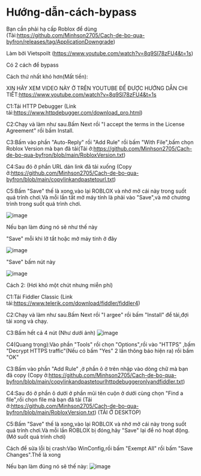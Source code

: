 # Hướng-dẫn-cách-bypass
Bạn cần phải hạ cấp Roblox để dùng (Tải:https://github.com/Minhson2705/Cach-de-bo-qua-byfron/releases/tag/ApplicationDowngrade)

Làm bởi Vietspoilt (https://www.youtube.com/watch?v=8q9Sl78zFU4&t=1s)

Có 2 cách để bypass

Cách thứ nhất khó hơn(Mất tiền):

XIN HÃY XEM VIDEO NÀY Ở TRÊN YOUTUBE ĐỂ ĐƯỢC HƯỚNG DẪN CHI TIẾT:https://www.youtube.com/watch?v=8q9Sl78zFU4&t=1s

C1:Tải HTTP Debugger (Link tải:https://www.httpdebugger.com/download_pro.html)

C2:Chạy và làm như sau.Bấm Next rồi "I accept the terms in the License Agreement" rồi bấm Install.

C3:Bấm vào phần "Auto-Reply" rồi "Add Rule" rồi bấm "With File",bấm chọn Roblox Version mà bạn đã tải(Tải ở:https://github.com/Minhson2705/Cach-de-bo-qua-byfron/blob/main/RobloxVersion.txt)

C4:Sau đó ở phần URL dán link đã tải xuống (Copy ở:https://github.com/Minhson2705/Cach-de-bo-qua-byfron/blob/main/copylinkandpastetourl.txt)

C5:Bấm "Save" thế là xong,vào lại ROBLOX và nhớ mở cái này trong suốt quá trỉnh chơi.Và mỗi lần tắt mở máy tính là phải vào "Save",và mở chương trình trong suốt quá trình chơi.

![image](https://github.com/Minhson2705/Cach-de-bo-qua-byfron/assets/91005596/1371f68b-ed76-479a-ba79-c2c0fed69f41)

Nếu bạn làm đúng nó sẽ như thế này

"Save" mỗi khi lỡ tắt hoặc mở máy tính ở đây 

![image](https://github.com/Minhson2705/Cach-de-bo-qua-byfron/assets/91005596/e829f192-1e55-407f-984d-52052f2293c7)

"Save" bấm nút này 

![image](https://github.com/Minhson2705/Cach-de-bo-qua-byfron/assets/91005596/44744753-c92e-4c86-96b9-d9d95cfbf27a)

Cách 2: (Hơi khó một chút nhưng miễn phí)

C1:Tải Fiddler Classic (Link tải:https://www.telerik.com/download/fiddler/fiddler4)

C2:Chạy và làm như sau.Bấm Next rồi "I argee" rồi bấm "Install" để tải,đợi tải xong và chạy.

C3:Bấm hết cả 4 nút (Như dưới ảnh)
![image](https://github.com/Minhson2705/Cach-de-bo-qua-byfron/assets/91005596/e2f2b876-8559-463b-a011-b557abca6d40)

C4(Quang trọng):Vào phần "Tools" rồi chọn "Options",rồi vào "HTTPS" ,bấm "Decrypt HTTPS traffic"(Nếu có bấm "Yes" 2 lần thông báo hiện ra) rồi bấm "OK"

C3:Bấm vào phần "Add Rule" ,ở phần ô ở trên nhập vào dòng chữ mà bạn đã copy (Copy ở:https://github.com/Minhson2705/Cach-de-bo-qua-byfron/blob/main/copylinkandpastetourlhttpdebuggeronlyandfiddler.txt)

C4:Sau đó ở phần ô dưới ở phần mũi tên cuộn ở dưới cùng chọn "Find a file",rồi chọn file mà bạn đã tải  (Tải ở:https://github.com/Minhson2705/Cach-de-bo-qua-byfron/blob/main/RobloxVersion.txt) (TẢI Ở DESKTOP)

C5:Bấm "Save" thế là xong,vào lại ROBLOX và nhớ mở cái này trong suốt quá trỉnh chơi.Và mỗi lần ROBLOX bị đóng,hãy "Save" lại để nó hoạt động.(Mở suốt quá trình chơi)

Cách để sửa lỗi bị crash:Vào WinConfig,rồi bấm "Exempt All" rồi bấm "Save Changes".Thế là xong

Nếu bạn làm đúng nó sẽ thế này:
![image](https://github.com/Minhson2705/Cach-de-bo-qua-byfron/assets/91005596/e8847b19-d174-4499-a941-cf2b891df01f)



